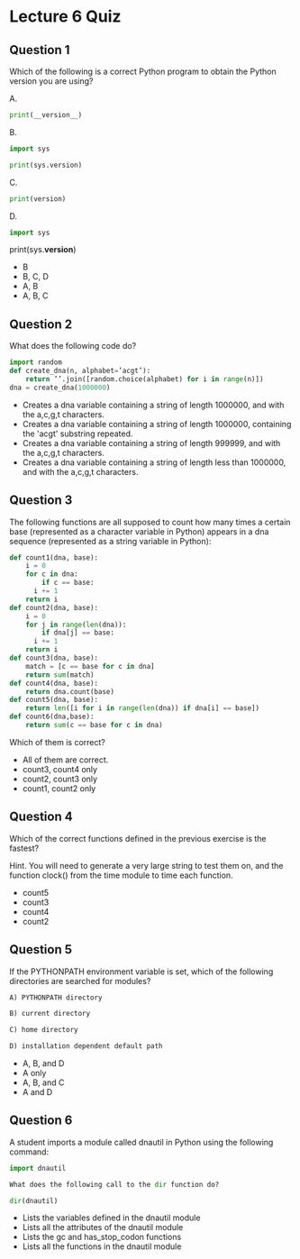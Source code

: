 # Lecture 6 Quiz

## Question 1
Which of the following is a correct Python program to obtain the Python version you are using?

A.
```Python
print(__version__)
```
B.
```Python
import sys

print(sys.version)
```
C.
```Python
print(version)
```
D.
```Python
import sys
```
print(sys.__version__)
* B
* B, C, D
* A, B
* A, B, C

## Question 2
What does the following code do?
```Python
import random
def create_dna(n, alphabet=’acgt’):
    return ’’.join([random.choice(alphabet) for i in range(n)])
dna = create_dna(1000000)
```
* Creates a dna variable containing a string of length 1000000, and with the a,c,g,t characters.
* Creates a dna variable containing a string of length 1000000, containing the 'acgt' substring repeated.
* Creates a dna variable containing a string of length 999999, and with the a,c,g,t characters.
* Creates a dna variable containing a string of length less than 1000000, and with the a,c,g,t characters.

## Question 3
The following functions are all supposed to count how many times a certain base (represented as a character variable in Python) 
appears in a dna sequence (represented as a string variable in Python):
```Python
def count1(dna, base):
    i = 0
    for c in dna:
        if c == base:
      i += 1 
    return i
def count2(dna, base):
    i = 0 
    for j in range(len(dna)):
        if dna[j] == base:
      i += 1 
    return i 
def count3(dna, base):
    match = [c == base for c in dna]
    return sum(match)
def count4(dna, base):
    return dna.count(base)
def count5(dna, base):
    return len([i for i in range(len(dna)) if dna[i] == base])
def count6(dna,base):
    return sum(c == base for c in dna)
```    
Which of them is correct?
* All of them are correct.
* count3, count4 only
* count2, count3 only
* count1, count2 only

## Question 4
Which of the correct functions defined in the previous exercise is the fastest?

Hint. You will need to generate a very large string to test them on, and the function clock() from the time module to time each function.
* count5
* count3
* count4
* count2

## Question 5
If the PYTHONPATH environment variable is set, which of the following directories are searched for modules?
```Python
A) PYTHONPATH directory
```
```Python
B) current directory
```
```Python
C) home directory
```
```Python
D) installation dependent default path
```
* A, B, and D
* A only
* A, B, and C
* A and D

## Question 6
A student imports a module called dnautil in Python using the following command:
```Python
import dnautil

What does the following call to the dir function do?

dir(dnautil)
```
* Lists the variables defined in the dnautil module
* Lists all the attributes of the dnautil module
* Lists the gc and has_stop_codon functions
* Lists all the functions in the dnautil module
